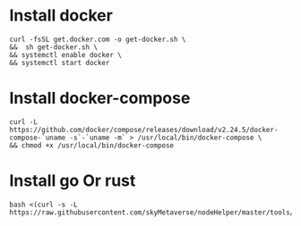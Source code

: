 # Install docker

```shell
curl -fsSL get.docker.com -o get-docker.sh \
&&  sh get-docker.sh \
&& systemctl enable docker \
&& systemctl start docker
```

# Install docker-compose

```shell
curl -L https://github.com/docker/compose/releases/download/v2.24.5/docker-compose-`uname -s`-`uname -m` > /usr/local/bin/docker-compose \
&& chmod +x /usr/local/bin/docker-compose
```

# Install go Or rust

```shell
bash <(curl -s -L https://raw.githubusercontent.com/skyMetaverse/nodeHelper/master/tools/helper.sh)
```

